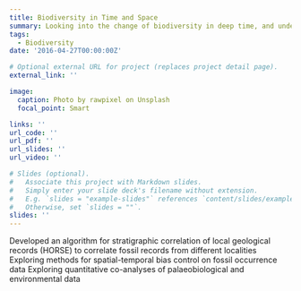 ```yaml
---
title: Biodiversity in Time and Space
summary: Looking into the change of biodiversity in deep time, and undestanding the drivers behind them.
tags:
  - Biodiversity
date: '2016-04-27T00:00:00Z'

# Optional external URL for project (replaces project detail page).
external_link: ''

image:
  caption: Photo by rawpixel on Unsplash
  focal_point: Smart

links: ''
url_code: ''
url_pdf: ''
url_slides: ''
url_video: ''

# Slides (optional).
#   Associate this project with Markdown slides.
#   Simply enter your slide deck's filename without extension.
#   E.g. `slides = "example-slides"` references `content/slides/example-slides.md`.
#   Otherwise, set `slides = ""`.
slides: ''
---
```


Developed an algorithm for stratigraphic correlation of local geological records (HORSE) to correlate fossil records from different localities
Exploring methods for spatial-temporal bias control on fossil occurrence data
Exploring quantitative co-analyses of palaeobiological and environmental data